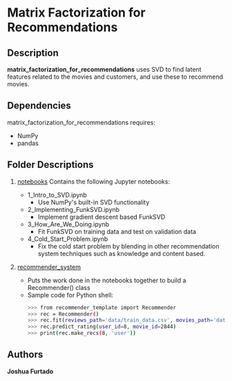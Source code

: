 # Matrix Factorization for Recommendations

## Description

**matrix_factorization_for_recommendations** uses SVD to find latent features related to the movies and customers, and use these to recommend movies.

## Dependencies

matrix_factorization_for_recommendations requires:

- NumPy
- pandas

## Folder Descriptions

1. [notebooks](https://github.com/joshua-furtado/matrix_factorization_for_recommendations/tree/main/notebooks)
Contains the following Jupyter notebooks:  
	- 1_Intro_to_SVD.ipynb
		- Use NumPy's built-in SVD functionality
	- 2_Implementing_FunkSVD.ipynb
		- Implement gradient descent based FunkSVD
	- 3_How_Are_We_Doing.ipynb
		- Fit FunkSVD on training data and test on validation data
	- 4_Cold_Start_Problem.ipynb
		- Fix the cold start problem by blending in other recommendation system techniques such as knowledge and content based.

2. [recommender_system](https://github.com/joshua-furtado/matrix_factorization_for_recommendations/tree/main/recommender_system)

	- Puts the work done in the notebooks together to build a Recommender() class
	- Sample code for Python shell:
		```bash
		>>> from recommender_template import Recommender
		>>> rec = Recommender()
		>>> rec.fit(reviews_path='data/train_data.csv', movies_path='data/movies_clean.csv', learning_rate=.01, iters=1)
		>>> rec.predict_rating(user_id=8, movie_id=2844)
		>>> print(rec.make_recs(8, 'user'))
		```

## Authors

**Joshua Furtado**
